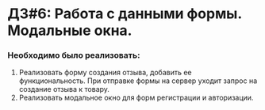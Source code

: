 # ДЗ#6: Работа с данными формы. Модальные окна.

### Необходимо было реализовать: ###

1. Реализовать форму создания отзыва, добавить ее функциональность. При отправке формы на сервер уходит запрос на создание отзыва к товару.
2. Реализовать модальное окно для форм регистрации и авторизации.




